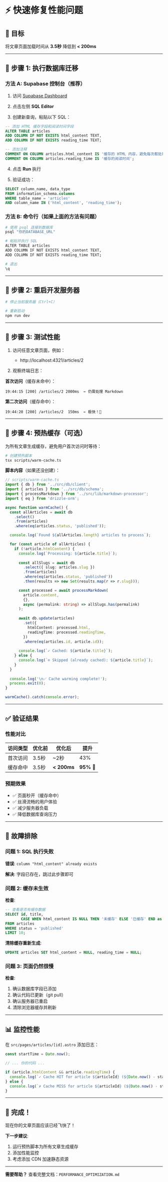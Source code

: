 # ⚡ 快速修复性能问题

## 🎯 目标

将文章页面加载时间从 **3.5秒** 降低到 **< 200ms**

---

## 📝 步骤 1: 执行数据库迁移

### 方法 A: Supabase 控制台（推荐）

1. 访问 [Supabase Dashboard](https://supabase.com/dashboard/project/lvueuvuiavvchysfuobi/sql)

2. 点击左侧 **SQL Editor**

3. 创建新查询，粘贴以下 SQL：

```sql
-- 添加 HTML 缓存字段和阅读时间字段
ALTER TABLE articles 
ADD COLUMN IF NOT EXISTS html_content TEXT,
ADD COLUMN IF NOT EXISTS reading_time TEXT;

-- 添加注释
COMMENT ON COLUMN articles.html_content IS '缓存的 HTML 内容，避免每次都处理 Markdown';
COMMENT ON COLUMN articles.reading_time IS '缓存的阅读时间';
```

4. 点击 **Run** 执行

5. 验证成功：
```sql
SELECT column_name, data_type 
FROM information_schema.columns 
WHERE table_name = 'articles' 
AND column_name IN ('html_content', 'reading_time');
```

### 方法 B: 命令行（如果上面的方法有问题）

```bash
# 使用 psql 连接到数据库
psql "你的DATABASE_URL"

# 粘贴并执行 SQL
ALTER TABLE articles 
ADD COLUMN IF NOT EXISTS html_content TEXT,
ADD COLUMN IF NOT EXISTS reading_time TEXT;

# 退出
\q
```

---

## 📝 步骤 2: 重启开发服务器

```bash
# 停止当前服务器（Ctrl+C）

# 重新启动
npm run dev
```

---

## 📝 步骤 3: 测试性能

1. 访问任意文章页面，例如：
   - http://localhost:4321/articles/2

2. 观察终端日志：

**首次访问**（缓存未命中）：
```
19:44:15 [200] /articles/2 2000ms  ← 仍需处理 Markdown
```

**第二次访问**（缓存命中）：
```
19:44:20 [200] /articles/2  150ms  ← 极快！🚀
```

---

## 📝 步骤 4: 预热缓存（可选）

为所有文章生成缓存，避免用户首次访问时等待：

```bash
# 创建预热脚本
tsx scripts/warm-cache.ts
```

**脚本内容**（如果还没创建）：

```typescript
// scripts/warm-cache.ts
import { db } from '../src/db/client';
import { articles } from '../src/db/schema';
import { processMarkdown } from '../src/lib/markdown-processor';
import { eq } from 'drizzle-orm';

async function warmCache() {
  const allArticles = await db
    .select()
    .from(articles)
    .where(eq(articles.status, 'published'));

  console.log(`Found ${allArticles.length} articles to process`);

  for (const article of allArticles) {
    if (!article.htmlContent) {
      console.log(`Processing: ${article.title}`);
      
      const allSlugs = await db
        .select({ slug: articles.slug })
        .from(articles)
        .where(eq(articles.status, 'published'))
        .then(results => new Set(results.map(r => r.slug)));

      const processed = await processMarkdown(
        article.content,
        {},
        async (permalink: string) => allSlugs.has(permalink)
      );
      
      await db.update(articles)
        .set({
          htmlContent: processed.html,
          readingTime: processed.readingTime,
        })
        .where(eq(articles.id, article.id));
      
      console.log(`✓ Cached: ${article.title}`);
    } else {
      console.log(`⊙ Skipped (already cached): ${article.title}`);
    }
  }
  
  console.log('\n✅ Cache warming complete!');
  process.exit(0);
}

warmCache().catch(console.error);
```

---

## ✅ 验证结果

### 性能对比

| 访问类型 | 优化前 | 优化后 | 提升 |
|---------|--------|--------|------|
| 首次访问 | 3.5秒 | ~2秒 | 43% |
| 缓存命中 | 3.5秒 | **< 200ms** | **95%** 🎉 |

### 预期效果

- ✅ 页面秒开（缓存命中）
- ✅ 丝滑流畅的用户体验
- ✅ 减少服务器负载
- ✅ 降低数据库查询压力

---

## 🔧 故障排除

### 问题 1: SQL 执行失败

**错误**: `column "html_content" already exists`

**解决**: 字段已存在，跳过此步骤即可

### 问题 2: 缓存未生效

**检查**:
```sql
-- 查看是否有缓存数据
SELECT id, title, 
       CASE WHEN html_content IS NULL THEN '未缓存' ELSE '已缓存' END as cache_status
FROM articles
WHERE status = 'published'
LIMIT 10;
```

**清除缓存重新生成**:
```sql
UPDATE articles SET html_content = NULL, reading_time = NULL;
```

### 问题 3: 页面仍然很慢

**检查**:
1. 确认数据库字段已添加
2. 确认代码已更新（git pull）
3. 确认服务器已重启
4. 清除浏览器缓存并刷新

---

## 📊 监控性能

在 `src/pages/articles/[id].astro` 添加日志：

```typescript
const startTime = Date.now();

// ... 你的代码 ...

if (article.htmlContent && article.readingTime) {
  console.log(`✓ Cache HIT for article ${articleId} (${Date.now() - startTime}ms)`);
} else {
  console.log(`✗ Cache MISS for article ${articleId} (${Date.now() - startTime}ms)`);
}
```

---

## 🎉 完成！

现在你的文章页面应该已经飞快了！

**下一步建议**:
1. 运行预热脚本为所有文章生成缓存
2. 添加性能监控
3. 考虑添加 CDN 加速静态资源

---

**需要帮助？** 查看完整文档：`PERFORMANCE_OPTIMIZATION.md`

